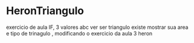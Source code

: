 # HeronTriangulo
exercicio de aula IF, 3 valores abc ver ser triangulo existe mostrar sua area e tipo de trinagulo , modificando o exercicio da aula 3 heron 
